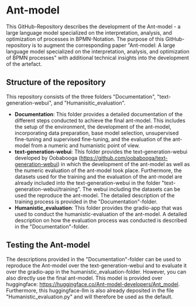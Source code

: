 # Ant-model

This GitHub-Repository describes the development of the Ant-model - a large language model specialized on the interpretation, analysis, and optimization of processes in BPMN-Notation. The purpose of this GitHub-repository is to augment the corresponding paper "Ant-model: A large language model specialized on the interpretation, analysis, and optimization of BPMN processes" with additional technical insights into the development of the artefact.

## Structure of the repository
This repository consists of the three folders "Documentation", "text-generation-webui", and "Humanisitic_evaluation".
- **Documentation**: This folder provides a detailed documentation of the different steps conducted to achieve the final ant-model. This includes the setup of the environment, the development of the ant-model, incorporating data preparation, base model selection, unsupervised fine-tuning and supervised fine-tuning, and the evaluation of the ant-model from a numeric and humanistic point of view.
- **text-generation-webui**: This folder provides the text-generation-webui developed by Oobabooga (https://github.com/oobabooga/text-generation-webui) in which the development of the ant-model as well as the numeric evaluation of the ant-model took place. Furthermore, the datasets used for the training and the evaluation of the ant-model are already included into the text-generation-webui in the folder "text-generation-webui/training". The webui including the datasets can be used the reproduce the ant-model. The detailed description of the training process is provided in the "Documentation"-folder.
- **Humanistic_evaluation**: This folder provides the gradio-app that was used to conduct the humanistic-evaluation of the ant-model. A detailed description on how the evaluation process was conducted is described in the "Documentation"-folder.

## Testing the Ant-model
The descriptions provided in the "Documentation"-folder can be used to reproduce the Ant-model over the text-generation-webui and to evaluate it over the gradio-app in the humanistic_evaluation-folder. However, you can also directly use the final ant-model. This model is provided over huggingface: https://huggingface.co/Ant-model-developers/Ant_model. Furthermore, this huggingface-llm is also already deposited in the file "Humanistic_evaluation.py" and will therefore be used as the default.

